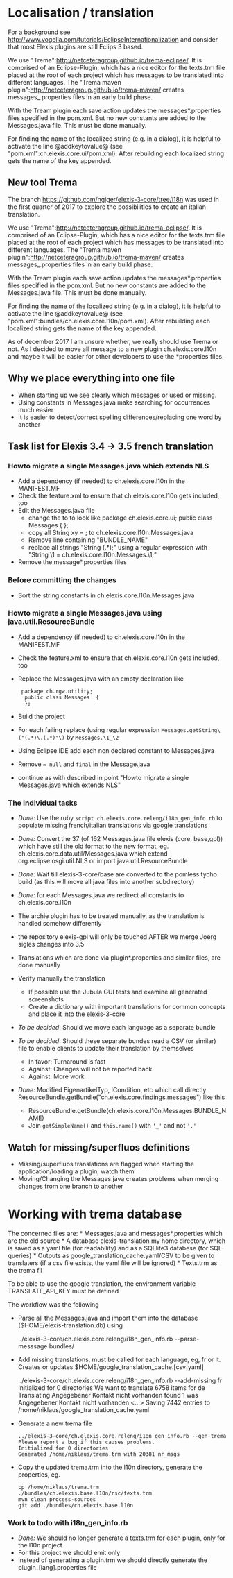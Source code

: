 # Localisation / translation

For a background see http://www.vogella.com/tutorials/EclipseInternationalization and consider that most Elexis plugins are still Eclips 3 based.

We use "Trema":http://netceteragroup.github.io/trema-eclipse/. It is comprised of an Eclipse-Plugin, which has a nice editor for the texts.trm file placed at the root of
each project which has messages to be translated into different languages. The "Trema maven plugin":http://netceteragroup.github.io/trema-maven/ creates messages_<lang>.properties
files in an early build phase.

With the Tream plugin each save action updates the messages*.properties files specified in the pom.xml. But no new constants are added to the Messages.java file. This must be done manually.

For finding the name of the localized string (e.g. in a dialog), it is helpful to activate the line @<filter>addkeytovalue</filter>@ (see "pom.xml":ch.elexis.core.ui/pom.xml).
After rebuilding each localized string gets the name of the key appended.

## New tool Trema

The branch https://github.com/ngiger/elexis-3-core/tree/i18n was used in the first quarter of 2017 to explore the possibilities to create an italian translation.

We use "Trema":http://netceteragroup.github.io/trema-eclipse/. It is comprised of an Eclipse-Plugin, which has a nice editor for the texts.trm file placed at the root of each project which has messages to be translated into different languages. The "Trema maven plugin":http://netceteragroup.github.io/trema-maven/ creates messages_<lang>.properties files in an early build phase.

With the Tream plugin each save action updates the messages*.properties files specified in the pom.xml. But no new constants are added to the Messages.java file. This must be done manually.

For finding the name of the localized string (e.g. in a dialog), it is helpful to activate the line @<filter>addkeytovalue</filter>@ (see "pom.xml":bundles/ch.elexis.core.l10n/pom.xml).
After rebuilding each localized string gets the name of the key appended.

As of december 2017 I am unsure whether, we really should use Trema or not. As I decided to move all message to a new plugin ch.elexis.core.l10n and  maybe it will be easier for other developers to use the *properties files.

## Why we place everything into one file

* When starting up we see clearly which messages or used or missing.
* Using constants in Messages.java make searching for occurrences much easier
* It is easier to detect/correct spelling differences/replacing one word by another

## Task list for Elexis 3.4 -> 3.5 french translation

### Howto migrate a single Messages.java which extends NLS

* Add a dependency (if needed) to ch.elexis.core.l10n in the MANIFEST.MF
* Check the feature.xml to ensure that ch.elexis.core.l10n gets included, too
* Edit the Messages.java file
	* change the to to look like
	   package ch.elexis.core.ui;
	    public class Messages  {
	    };	
	* copy all String xy = ; to ch.elexis.core.l10n.Messages.java
	* Remove line containing "BUNDLE_NAME"
	* replace all strings "String (.*);" using a regular expression with "String \1 = ch.elexis.core.l10n.Messages.\1;"
* Remove the message*.properties files

### Before committing the changes

* Sort the string constants in ch.elexis.core.l10n.Messages.java

### Howto migrate a single Messages.java using  java.util.ResourceBundle

* Add a dependency (if needed) to ch.elexis.core.l10n in the MANIFEST.MF
* Check the feature.xml to ensure that ch.elexis.core.l10n gets included, too
* Replace the Messages.java with an empty declaration like

	   package ch.rgw.utility;
	    public class Messages  {
	    };	
 
* Build the project 
* For each failing replace (using regular expression `Messages.getString\("(.*)\.(.*)"\)`  by `Messages.\1_\2`
* Using Eclipse IDE add  each non declared constant to Messages.java
* Remove `= null` and `final` in the Message.java
* continue as with described in point "Howto migrate a single Messages.java which extends NLS"

### The individual tasks

* *Done:* Use the ruby `script ch.elexis.core.releng/i18n_gen_info.rb` to populate missing french/italian translations via google translations
* *Done:* Convert the 37 (of 162 Messages.java file elexis (core, base,gpl)) which have still the old format to the new format, eg.
  ch.elexis.core.data.util/Messages.java which extend org.eclipse.osgi.util.NLS or import java.util.ResourceBundle
* *Done:* Wait till elexis-3-core/base are converted to the pomless tycho build (as this will move all java files into another subdirectory)
* *Done:* for each Messages.java we redirect all constants to ch.elexis.core.l10n
* The archie plugin has to be treated manually, as the translation is handled somehow differently
* the repository elexis-gpl will only be touched AFTER we merge Joerg sigles changes into 3.5
* Translations which are done via plugin*.properties and similar files, are done manually
* Verify manually the translation
	* If possible use the Jubula GUI tests and examine all generated screenshots
	* Create a dictionary with important translations for common concepts and place it into the elexis-3-core
* *To be decided*: Should we move each language as a separate bundle
* *To be decided*: Should these separate bundes read a CSV (or similar) file to enable clients to update their translation by themselves
	* In favor: Turnaround is fast
	* Against: Changes will not be reported back
	* Against: More work
	
* *Done:* Modified EigenartikelTyp, ICondition, etc which call directly ResourceBundle.getBundle("ch.elexis.core.findings.messages") like this
	* ResourceBundle.getBundle(ch.elexis.core.l10n.Messages.BUNDLE_NAME)
	* Join `getSimpleName()` and `this.name()` with `'_'` and not `'.'`

## Watch for missing/superfluos definitions

* Missing/superfluos translations are flagged when starting the application/loading a plugin, watch them
* Moving/Changing the Messages.java creates problems when merging changes from one branch to another

# Working with trema database

The concerned files are:
    * Messages.java and messages*.properties which are the old source
    * A database elexis-translation my home directory, which is saved as a yaml file (for readability) and as a SQLlite3 databese (for SQL-queries)
    * Outputs as google_translation_cache.yaml/CSV  to be given to translaters (if a csv file exists, the yaml file will be ignored)
    * Texts.trm as the trema fil

To be able to use the google translation, the environment variable TRANSLATE_API_KEY must be defined

The workflow was the following

* Parse all the Messages.java and import them into the database ($HOME/elexis-translation.db) using

    ../elexis-3-core/ch.elexis.core.releng/i18n_gen_info.rb --parse-messsage bundles/

* Add missing translations, must be called for each language, eg, fr or it. Creates or updates $HOME/google_translation_cache.[csv|yaml]

    ../elexis-3-core/ch.elexis.core.releng/i18n_gen_info.rb --add-missing fr
      Initialized for 0 directories
      We want to translate 6758 items for de
      Translating Angegebener Kontakt nicht vorhanden found 1 was Angegebener Kontakt nicht vorhanden
      <...>
      Saving 7442 entries to /home/niklaus/google_translation_cache.yaml

* Generate a new trema file

      ../elexis-3-core/ch.elexis.core.releng/i18n_gen_info.rb --gen-trema
      Please report a bug if this causes problems.
      Initialized for 0 directories
      Generated /home/niklaus/trema.trm with 20381 nr_msgs

* Copy the updated trema.trm into the l10n directory, generate the properties, eg.

      cp /home/niklaus/trema.trm ./bundles/ch.elexis.base.l10n/rsc/texts.trm
      mvn clean process-sources
      git add ./bundles/ch.elexis.base.l10n

### Work to todo with i18n_gen_info.rb

* *Done:* We should no longer generate a texts.trm for each plugin, only for the l10n project
* For this project we should emit only
* Instead of generating a plugin.trm we should directly generate the plugin_[lang].properties file

